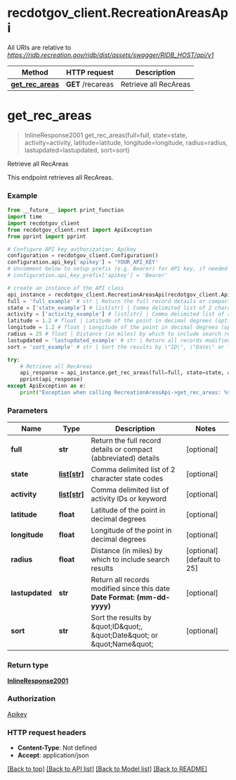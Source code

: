 # recdotgov_client.RecreationAreasApi

All URIs are relative to *https://ridb.recreation.gov/ridb/dist/assets/swagger/RIDB_HOST/api/v1*

Method | HTTP request | Description
------------- | ------------- | -------------
[**get_rec_areas**](RecreationAreasApi.md#get_rec_areas) | **GET** /recareas | Retrieve all RecAreas

# **get_rec_areas**
> InlineResponse2001 get_rec_areas(full=full, state=state, activity=activity, latitude=latitude, longitude=longitude, radius=radius, lastupdated=lastupdated, sort=sort)

Retrieve all RecAreas

This endpoint retrieves all RecAreas.

### Example
```python
from __future__ import print_function
import time
import recdotgov_client
from recdotgov_client.rest import ApiException
from pprint import pprint

# Configure API key authorization: Apikey
configuration = recdotgov_client.Configuration()
configuration.api_key['apikey'] = 'YOUR_API_KEY'
# Uncomment below to setup prefix (e.g. Bearer) for API key, if needed
# configuration.api_key_prefix['apikey'] = 'Bearer'

# create an instance of the API class
api_instance = recdotgov_client.RecreationAreasApi(recdotgov_client.ApiClient(configuration))
full = 'full_example' # str | Return the full record details or compact (abbreviated) details (optional)
state = ['state_example'] # list[str] | Comma delimited list of 2 character state codes (optional)
activity = ['activity_example'] # list[str] | Comma delimited list of activity IDs or keyword (optional)
latitude = 1.2 # float | Latitude of the point in decimal degrees (optional)
longitude = 1.2 # float | Longitude of the point in decimal degrees (optional)
radius = 25 # float | Distance (in miles) by which to include search results (optional) (default to 25)
lastupdated = 'lastupdated_example' # str | Return all records modified since this date **Date Format: (mm-dd-yyyy)** (optional)
sort = 'sort_example' # str | Sort the results by \"ID\", \"Date\" or \"Name\" (optional)

try:
    # Retrieve all RecAreas
    api_response = api_instance.get_rec_areas(full=full, state=state, activity=activity, latitude=latitude, longitude=longitude, radius=radius, lastupdated=lastupdated, sort=sort)
    pprint(api_response)
except ApiException as e:
    print("Exception when calling RecreationAreasApi->get_rec_areas: %s\n" % e)
```

### Parameters

Name | Type | Description  | Notes
------------- | ------------- | ------------- | -------------
 **full** | **str**| Return the full record details or compact (abbreviated) details | [optional] 
 **state** | [**list[str]**](str.md)| Comma delimited list of 2 character state codes | [optional] 
 **activity** | [**list[str]**](str.md)| Comma delimited list of activity IDs or keyword | [optional] 
 **latitude** | **float**| Latitude of the point in decimal degrees | [optional] 
 **longitude** | **float**| Longitude of the point in decimal degrees | [optional] 
 **radius** | **float**| Distance (in miles) by which to include search results | [optional] [default to 25]
 **lastupdated** | **str**| Return all records modified since this date **Date Format: (mm-dd-yyyy)** | [optional] 
 **sort** | **str**| Sort the results by \&quot;ID\&quot;, \&quot;Date\&quot; or \&quot;Name\&quot; | [optional] 

### Return type

[**InlineResponse2001**](InlineResponse2001.md)

### Authorization

[Apikey](../README.md#Apikey)

### HTTP request headers

 - **Content-Type**: Not defined
 - **Accept**: application/json

[[Back to top]](#) [[Back to API list]](../README.md#documentation-for-api-endpoints) [[Back to Model list]](../README.md#documentation-for-models) [[Back to README]](../README.md)

